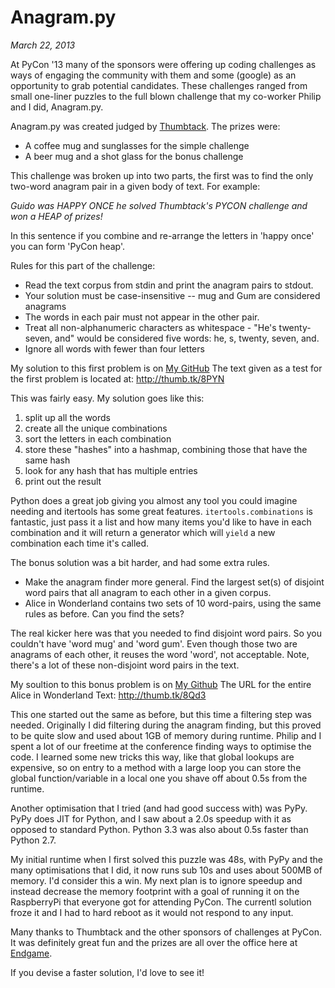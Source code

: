# Anagram.py #
_March 22, 2013_

At PyCon '13 many of the sponsors were offering up coding challenges as ways of
engaging the community with them and some (google) as an opportunity to grab
potential candidates. These challenges ranged from small one-liner puzzles to
the full blown challenge that my co-worker Philip and I did, Anagram.py.

Anagram.py was created judged by [Thumbtack](http://thumbtack.com). The prizes
were:

*  A coffee mug and sunglasses for the simple challenge
*  A beer mug and a shot glass for the bonus challenge

This challenge was broken up into two parts, the first was to find the only
two-word anagram pair in a given body of text. For example:

_Guido was HAPPY ONCE he solved Thumbtack's PYCON challenge and won a HEAP of
prizes!_

In this sentence if you combine and re-arrange the letters in 'happy once' you
can form 'PyCon heap'.

Rules for this part of the challenge:

*  Read the text corpus from stdin and print the anagram pairs to stdout.
*  Your solution must be case-insensitive -- mug and Gum are considered anagrams
*  The words in each pair must not appear in the other pair.
*  Treat all non-alphanumeric characters as whitespace - "He's twenty-seven,
   and" would be considered five words: he, s, twenty, seven, and.
*  Ignore all words with fewer than four letters

My solution to this first problem is on [My GitHub](https://github.com/tebriel/anagramfinder/blob/master/anagram.py)
The text given as a test for the first problem is located at: http://thumb.tk/8PYN

This was fairly easy. My solution goes like this:

1.  split up all the words
1.  create all the unique combinations
1.  sort the letters in each combination
1.  store these "hashes" into a hashmap, combining those that have the same
    hash
1.  look for any hash that has multiple entries
1.  print out the result

Python does a great job giving you almost any tool you could imagine needing
and itertools has some great features. `itertools.combinations` is fantastic,
just pass it a list and how many items you'd like to have in each combination
and it will return a generator which will `yield` a new combination each time
it's called.

The bonus solution was a bit harder, and had some extra rules.

*  Make the anagram finder more general. Find the largest set(s) of disjoint
word pairs that all anagram to each other in a given corpus.
*  Alice in Wonderland contains two sets of 10 word-pairs, using the same rules
   as before. Can you find the sets?


The real kicker here was that you needed to find disjoint word pairs. So you
couldn't have 'word mug' and 'word gum'. Even though those two are anagrams of
each other, it reuses the word 'word', not acceptable. Note, there's a lot of
these non-disjoint word pairs in the text.

My soultion to this bonus problem is on [My Github](https://github.com/tebriel/anagramfinder/blob/master/anagram2.py)
The URL for the entire Alice in Wonderland Text: http://thumb.tk/8Qd3

This one started out the same as before, but this time a filtering step was
needed. Originally I did filtering during the anagram finding, but this proved
to be quite slow and used about 1GB of memory during runtime. Philip and I
spent a lot of our freetime at the conference finding ways to optimise the
code. I learned some new tricks this way, like that global lookups are
expensive, so on entry to a method with a large loop you can store the global
function/variable in a local one you shave off about 0.5s from the runtime. 

Another optimisation that I tried (and had good success with) was PyPy. PyPy
does JIT for Python, and I saw about a 2.0s speedup with it as opposed to
standard Python. Python 3.3 was also about 0.5s faster than Python 2.7.

My initial runtime when I first solved this puzzle was 48s, with PyPy and the
many optimisations that I did, it now runs sub 10s and uses about 500MB of
memory. I'd consider this a win. My next plan is to ignore speedup and instead
decrease the memory footprint with a goal of running it on the RaspberryPi that
everyone got for attending PyCon. The currentl solution froze it and I had to
hard reboot as it would not respond to any input.

Many thanks to Thumbtack and the other sponsors of challenges at PyCon. It was
definitely great fun and the prizes are all over the office here at
[Endgame](http://www.endgame.com).

If you devise a faster solution, I'd love to see it!
